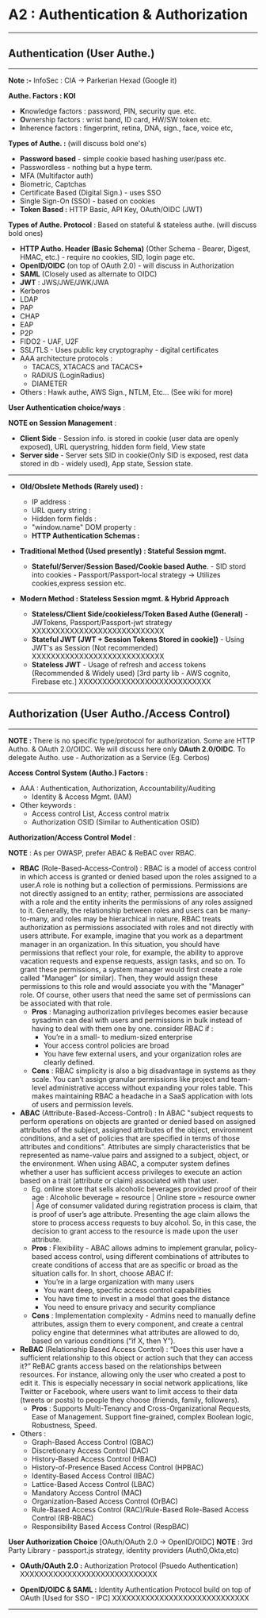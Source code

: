 
# A2 : Authentication & Authorization
---
## Authentication (User Authe.)
---
**Note :-** InfoSec : CIA -> Parkerian Hexad (Google it)

**Authe. Factors : KOI**
- **K**nowledge factors : password, PIN, security que. etc.
- **O**wnership factors : wrist band, ID card, HW/SW token etc.
- **I**nherence factors : fingerprint, retina, DNA, sign., face, voice etc,

**Types of Authe. :** (will discuss bold one's)
 - **Password based** - simple cookie based hashing user/pass etc. 
 - Passwordless - nothing but a hype term.
 - MFA (Multifactor auth)
 - Biometric, Captchas
 - Certificate Based (Digital Sign.) - uses SSO
 - Single Sign-On (SSO) - based on cookies 
 - **Token Based :** HTTP Basic, API Key, OAuth/OIDC (JWT)
 
**Types of Authe. Protocol** : Based on stateful & stateless authe. (will discuss bold ones) 
 - **HTTP Autho. Header (Basic Schema)** (Other Schema - Bearer, Digest, HMAC, etc.) - require no cookies, SID, login page etc.
 - **OpenID/OIDC** (on top of OAuth 2.0) - will discuss in Authorization
 - **SAML** (Closely used as alternate to OIDC)
 - **JWT** : JWS/JWE/JWK/JWA
 -  Kerberos
 - LDAP
 - PAP
 - CHAP
 - EAP
 - P2P
 - FIDO2 - UAF, U2F
 - SSL/TLS - Uses public key cryptography - digital certificates
 - AAA architecture protocols :
	 - TACACS, XTACACS and TACACS+
	 - RADIUS (LoginRadius)
	 - DIAMETER
 - Others : Hawk authe, AWS Sign., NTLM, Etc... (See wiki for more) 


**User Authentication choice/ways** :

**NOTE on Session Management** :
 - **Client Side** - Session info. is stored in cookie (user data are openly exposed), URL querystring, hidden form field, View state
 - **Server side** - Server sets SID in cookie(Only SID is exposed, rest data stored in db - widely used), App state, Session state.
---
- **Old/Obslete Methods (Rarely used) :** 
  - IP address :  
  - URL query string :
  - Hidden form fields :
  - "window.name" DOM property :
  - **HTTP Authentication Schemas :**  

- **Traditional Method (Used presently) : Stateful Session mgmt.**
  - **Stateful/Server/Session Based/Cookie based Authe**.  - SID stord into cookies - Passport/Passport-local strategy -> Utilizes cookies,express session etc. 

- **Modern Method : Stateless Session mgmt. & Hybrid Approach**
  - **Stateless/Client Side/cookieless/Token Based Authe (General)** - JWTokens, Passport/Passport-jwt strategy
           XXXXXXXXXXXXXXXXXXXXXXXXXXXX
  - **Stateful JWT (JWT + Session Tokens Stored in cookie])** - Using JWT's as Session (Not recommended)
       XXXXXXXXXXXXXXXXXXXXXXXXXXXX
  - **Stateless JWT** - Usage of refresh and access tokens (Recommended & Widely used) [3rd party lib - AWS cognito, Firebase etc.]
       XXXXXXXXXXXXXXXXXXXXXXXXXXXX

---

## Authorization (User Autho./Access Control)
---
**NOTE :** There is no specific type/protocol for authorization. Some are HTTP Autho. & OAuth 2.0/OIDC. We will discuss here only **OAuth 2.0/OIDC**. To delegate Autho. use - Authorization as a Service (Eg. Cerbos) 

**Access Control System (Autho.) Factors :** 
- AAA : Authentication, Authorization, Accountability/Auditing
	- Identity & Access Mgmt. (IAM)
- Other keywords : 
	- Access control List, Access control matrix
	- Authorization OSID (Similar to Authentication OSID)

**Authorization/Access Control Model** : 

**NOTE** : As per OWASP, prefer ABAC & ReBAC over RBAC.
- **RBAC** (Role-Based-Access-Control) : RBAC is a model of access control in which access is granted or denied based upon the roles assigned to a user.A role is nothing but a collection of permissions. Permissions are not directly assigned to an entity; rather, permissions are associated with a role and the entity inherits the permissions of any roles assigned to it. Generally, the relationship between roles and users can be many-to-many, and roles may be hierarchical in nature. RBAC treats authorization as permissions associated with roles and not directly with users attribute. For example, imagine that you work as a department manager in an organization. In this situation, you should have permissions that reflect your role, for example, the ability to approve vacation requests and expense requests, assign tasks, and so on. To grant these permissions, a system manager would first create a role called "Manager" (or similar). Then, they would assign these permissions to this role and would associate you with the "Manager" role. Of course, other users that need the same set of permissions can be associated with that role.
	- **Pros** : Managing authorization privileges becomes easier because sysadmin can deal with users and permissions in bulk instead of having to deal with them one by one. consider RBAC if :
		- You’re in a small- to medium-sized enterprise
		- Your access control policies are broad 
		- You have few external users, and your organization roles are clearly defined.
	- **Cons** : RBAC simplicity is also a big disadvantage in systems as they scale. You can’t assign granular permissions like project and team-level administrative access without expanding your roles table. This makes maintaining RBAC a headache in a SaaS application with lots of users and permission levels.
- **ABAC** (Attribute-Based-Access-Control) : In ABAC "subject requests to perform operations on objects are granted or denied based on assigned attributes of the subject, assigned attributes of the object, environment conditions, and a set of policies that are specified in terms of those attributes and conditions". Attributes are simply characteristics that be represented as name-value pairs and assigned to a subject, object, or the environment. When using ABAC, a computer system defines whether a user has sufficient access privileges to execute an action based on a trait (attribute or claim) associated with that user. 
	- Eg. online store that sells alcoholic beverages provided proof of their age : Alcoholic beverage = resource | Online store = resource owner | Age of consumer validated during registration process is claim, that is proof of user’s age attribute. Presenting the age claim allows the store to process access requests to buy alcohol. So, in this case, the decision to grant access to the resource is made upon the user attribute.
	- **Pros** : Flexibility - ABAC allows admins to implement granular, policy-based access control, using different combinations of attributes to create conditions of access that are as specific or broad as the situation calls for. In short, choose ABAC if:
		- You’re in a large organization with many users
		- You want deep, specific access control capabilities
		- You have time to invest in a model that goes the distance
		- You need to ensure privacy and security compliance
	- **Cons** : Implementation complexity - Admins need to manually define attributes, assign them to every component, and create a central policy engine that determines what attributes are allowed to do, based on various conditions (“if X, then Y”).
- **ReBAC** (Relationship Based Access Control) : “Does this user have a sufficient relationship to this object or action such that they can access it?” ReBAC grants access based on the relationships between resources. For instance, allowing only the user who created a post to edit it. This is especially necessary in social network applications, like Twitter or Facebook, where users want to limit access to their data (tweets or posts) to people they choose (friends, family, followers).
	- **Pros** : Supports Multi-Tenancy and Cross-Organizational Requests, Ease of Management. Support fine-grained, complex Boolean logic, Robustness, Speed.
- Others : 
	- Graph-Based Access Control (GBAC)
	- Discretionary Access Control (DAC)
	- History-Based Access Control (HBAC)
	- History-of-Presence Based Access Control (HPBAC)
	- Identity-Based Access Control (IBAC)
	- Lattice-Based Access Control (LBAC)
	- Mandatory Access Control (MAC)
	- Organization-Based Access Control (OrBAC) 
	- Rule-Based Access Control (RAC)/Rule-Based Role-Based Access Control (RB-RBAC)
	- Responsibility Based Access Control (RespBAC)


**User Authorization Choice** [OAuth/OAuth 2.0 -> OpenID/OIDC]
**NOTE** : 3rd Party Library - passport.js strategy, identity providers (Auth0,Okta,etc)

- **OAuth/OAuth 2.0 :** Authorization Protocol (Psuedo Authentication)
	XXXXXXXXXXXXXXXXXXXXXXXXXXXXX

- **OpenID/OIDC & SAML :** Identity Authentication Protocol build on top of OAuth [Used for SSO - IPC]
	XXXXXXXXXXXXXXXXXXXXXXXXXXXXX

---



